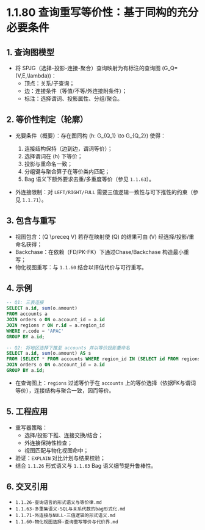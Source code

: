 ﻿# 1.1.80 查询重写等价性：基于同构的充分必要条件

## 1. 查询图模型

- 将 SPJG（选择-投影-连接-聚合）查询映射为有标注的查询图 \(G_Q=(V,E,\lambda)\)：
  - 顶点：关系/子查询；
  - 边：连接条件（等值/不等/外连接附条件）；
  - 标注：选择谓词、投影属性、分组/聚合。

## 2. 等价性判定（轮廓）

- 充要条件（概要）：存在图同构 \(h: G_{Q_1} \to G_{Q_2}\) 使得：
  1) 连接结构保持（边到边，谓词等价）；
  2) 选择谓词在 \(h\) 下等价；
  3) 投影与重命名一致；
  4) 分组键与聚合算子在等价类内匹配；
  5) Bag 语义下额外要求去重/多重度等价（参见 `1.1.63`）。

- 外连接限制：对 `LEFT/RIGHT/FULL` 需要三值逻辑一致性与可下推性的约束（参见 `1.1.71`）。

## 3. 包含与重写

- 视图包含：\(Q \preceq V\) 若存在映射使 \(Q\) 的结果可由 \(V\) 经选择/投影/重命名获得；
- Backchase：在依赖（FD/PK-FK）下通过Chase/Backchase 构造最小重写；
- 物化视图重写：与 `1.1.60` 结合以评估代价与可行重写。

## 4. 示例

```sql
-- Q1: 三表连接
SELECT a.id, sum(o.amount)
FROM accounts a
JOIN orders o ON o.account_id = a.id
JOIN regions r ON r.id = a.region_id
WHERE r.code = 'APAC'
GROUP BY a.id;

-- Q2: 将地区选择下推至 accounts 并以等价投影重命名
SELECT a.id, sum(o.amount) AS s
FROM (SELECT * FROM accounts WHERE region_id IN (SELECT id FROM regions WHERE code='APAC')) a
JOIN orders o ON o.account_id = a.id
GROUP BY a.id;
```

- 在查询图上：`regions` 过滤等价于在 `accounts` 上的等价选择（依据FK与谓词等价），连接结构与聚合一致，因而等价。

## 5. 工程应用

- 重写器策略：
  - 选择/投影下推、连接交换/结合；
  - 外连接保持性检查；
  - 视图匹配与物化视图命中；
- 验证：`EXPLAIN` 对比计划与结果校验；
- 结合 `1.1.26` 形式语义与 `1.1.63` Bag 语义细节提升鲁棒性。

## 6. 交叉引用

- `1.1.26-查询语言的形式语义与等价律.md`
- `1.1.63-多重集语义-SQL与关系代数的bag形式化.md`
- `1.1.71-外连接与NULL-三值逻辑的形式语义.md`
- `1.1.60-物化视图选择-查询重写等价与代价界.md`
